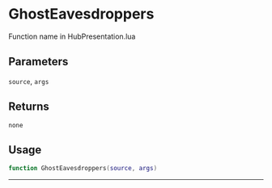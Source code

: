 # GhostEavesdroppers
Function name in HubPresentation.lua
## Parameters
`source`, `args`
## Returns
`none`
## Usage
```lua
function GhostEavesdroppers(source, args)
```
---
